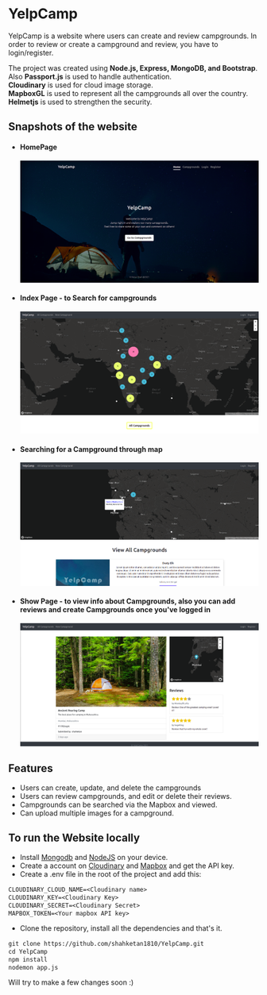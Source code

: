 # YelpCamp

YelpCamp is a website where users can create and review campgrounds.
In order to review or create a campground and review, you have to login/register.

The project was created using <b>Node.js, Express, MongoDB, and Bootstrap</b>. <br />
Also <b>Passport.js</b> is used to handle authentication. <br />
<b>Cloudinary</b> is used for cloud image storage. <br />
<b>MapboxGL</b> is used to represent all the campgrounds all over the country. <br />
<b>Helmetjs</b> is used to strengthen the security. <br />
## Snapshots of the website
<ul>
  <li><h4>HomePage</h4></li>
  <kbd><img src="https://github.com/shahketan1810/YelpCamp/blob/main/Snapshots/home.png"/></kbd>
  <li><h4>Index Page - to Search for campgrounds</h4></li>
  <kbd><img src="https://github.com/shahketan1810/YelpCamp/blob/main/Snapshots/index.png"/></kbd>
  <li><h4>Searching for a Campground through map</h4></li>
  <kbd><img src="https://github.com/shahketan1810/YelpCamp/blob/main/Snapshots/search.png"/></kbd>
  <li><h4>Show Page - to view info about Campgrounds, also you can add reviews and create Campgrounds once you've logged in</h4></li>
  <kbd><img src="https://github.com/shahketan1810/YelpCamp/blob/main/Snapshots/show.png"/></kbd>
</ul>

## Features
* Users can create, update, and delete the campgrounds
* Users can review campgrounds, and edit or delete their reviews.
* Campgrounds can be searched via the Mapbox and viewed.
* Can upload multiple images for a campground.
## To run the Website locally
* Install [Mongodb](https://www.mongodb.com/) and [NodeJS](https://nodejs.org/en/) on your device.
* Create a account on [Cloudinary](https://cloudinary.com/) and [Mapbox](https://www.mapbox.com/) and get the API key.
* Create a .env file in the root of the project and add this:
```
CLOUDINARY_CLOUD_NAME=<Cloudinary name>
CLOUDINARY_KEY=<Cloudinary Key>
CLOUDINARY_SECRET=<Cloudinary Secret>
MAPBOX_TOKEN=<Your mapbox API key>
```
* Clone the repository, install all the dependencies and that's it.
```
git clone https://github.com/shahketan1810/YelpCamp.git
cd YelpCamp
npm install
nodemon app.js
```

Will try to make a few changes soon :)
